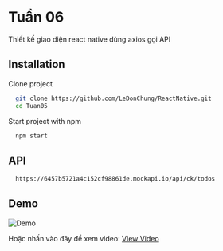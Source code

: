 
# Tuần 06

Thiết kế giao diện react native dùng axios gọi API


## Installation

Clone project

```bash
  git clone https://github.com/LeDonChung/ReactNative.git
  cd Tuan05
```

Start project with npm

```bash
  npm start
```
## API
```bash
  https://6457b5721a4c152cf98861de.mockapi.io/api/ck/todos
```
## Demo

![Demo](https://github.com/LeDonChung/ReactNative/blob/main/Tuan06/Tuan06_Frontend/assets/evidences/demo.gif)

Hoặc nhấn vào đây để xem video: [View Video](https://youtu.be/nXncRd-rcq0)
